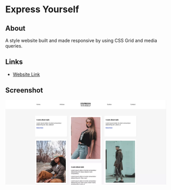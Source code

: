 # Express Yourself

## About

A style website built and made responsive by using CSS Grid and media queries.

## Links

- [Website Link](https://prismatic-cheesecake-8d69c9.netlify.app/)

## Screenshot

![](/img/screenshot.webp)
